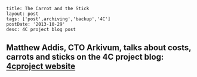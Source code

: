 ```
title: The Carrot and the Stick
layout: post
tags: ['post',archiving','backup','4C']
postDate: '2013-10-29'
desc: 4C project blog post
```

## Matthew Addis, CTO Arkivum, talks about costs, carrots and sticks on the 4C project blog:  [4cproject website](http://www.4cproject.eu/news-and-comment/4c-blog/63-the-carrot-and-the-stick-by-matthew-addis)
